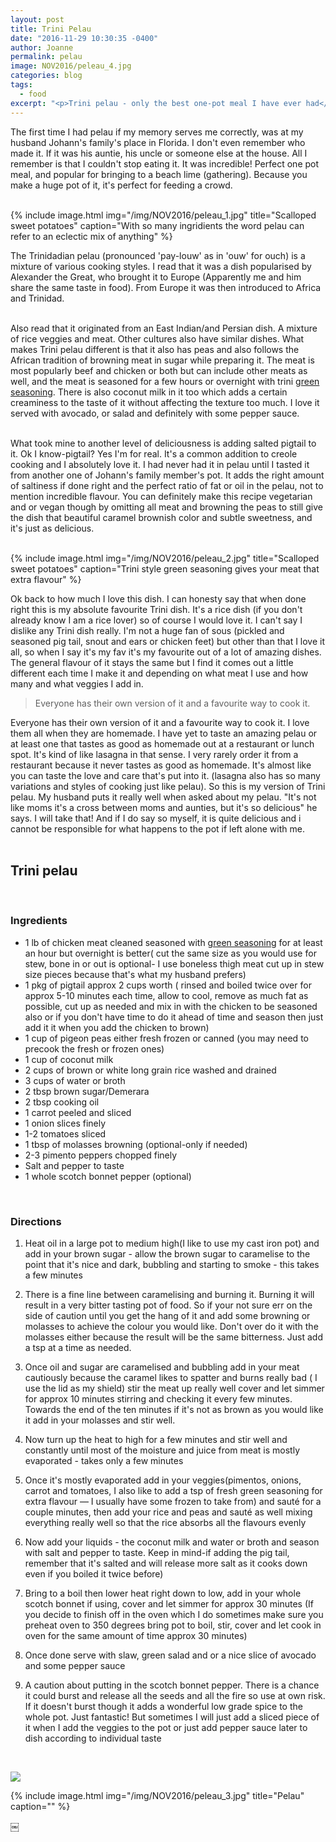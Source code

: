 ```yaml
---
layout: post
title: Trini Pelau
date: "2016-11-29 10:30:35 -0400"
author: Joanne
permalink: pelau
image: NOV2016/peleau_4.jpg
categories: blog
tags:
  - food
excerpt: "<p>Trini pelau - only the best one-pot meal I have ever had</p>"
---
```


The first time I had pelau if my memory serves me correctly, was at my husband Johann's family's place in Florida. I don't even remember who made it. If it was his auntie, his uncle or someone else at the house.  All I remember is that I couldn't stop eating it.  It was incredible!  Perfect one pot meal, and popular for bringing to a beach lime (gathering). Because you make a huge pot of it, it's perfect for feeding a crowd.
<br><br>

{% include image.html
            img="/img/NOV2016/peleau_1.jpg"
            title="Scalloped sweet potatoes"
            caption="With so many ingridients the word pelau can refer to an eclectic mix of anything" %}

The Trinidadian pelau (pronounced 'pay-louw' as in 'ouw' for ouch) is a mixture of various cooking styles. I read that it was a dish popularised by Alexander the Great, who brought it to Europe (Apparently me and him share the same taste in food). From Europe it was then introduced to Africa and Trinidad.  
<br>

Also read that it originated from an East Indian/and Persian dish.  A mixture of rice veggies and meat.  Other cultures also have similar dishes. What makes Trini pelau different is that it also has peas and also follows the African tradition of browning meat in sugar while preparing it.   The meat is most popularly beef and chicken or both but can include other meats as well, and the meat is seasoned for a few hours or overnight with trini [green seasoning](http://oliveandmango.com/green-seasoning).  There is also coconut milk in it too which adds a certain creaminess to the taste of it without affecting the texture too much. I love it served with avocado, or salad and definitely with some pepper sauce.  
<br>

What took mine to another level of deliciousness is adding salted pigtail to it. Ok I know-pigtail?  Yes I'm for real. It's a common addition to creole cooking and I absolutely love it. I had never had it in pelau until I tasted it from another one of Johann's family member's pot.  It adds the right amount of saltiness if done right and the perfect ratio of fat or oil in the pelau, not to mention incredible flavour. You can definitely make this recipe vegetarian and or vegan though by omitting all meat and browning the peas to still give the dish that beautiful caramel brownish color and subtle sweetness, and it's just as delicious.
<br><br>

{% include image.html
            img="/img/NOV2016/peleau_2.jpg"
            title="Scalloped sweet potatoes"
            caption="Trini style green seasoning gives your meat that extra flavour" %}

Ok back to how much I love this dish. I can honesty say that when done right this is my absolute favourite Trini dish.  It's a rice dish (if you don't already know I am a rice lover) so of course I would love it.  I can't say I dislike any Trini dish really. I'm not a huge fan of sous (pickled and seasoned pig tail, snout and ears or chicken feet) but other than that I love it all, so when I say it's my fav it's my favourite out of a lot of amazing dishes.  The general flavour of it stays the same but I find it comes out a little different each time I make it and depending on what meat I use and how many and what veggies I add in.  

> Everyone has their own version of it and a favourite way to cook it.

Everyone has their own version of it and a favourite way to cook it.  I love them all when they are homemade. I have yet to taste an amazing pelau or at least one that tastes as good as homemade out at a restaurant or lunch spot. It's kind of like lasagna in that sense. I very rarely order it from a restaurant because it never tastes as good as homemade. It's almost like you can taste the love and care that's put into it. (lasagna also has so many variations and styles of cooking just like pelau). So this is my version of Trini pelau.  My husband puts it really well when asked about my pelau.  "It's not like moms it's a cross between moms and aunties, but it's so delicious" he says. I will take that! And if I do say so myself, it is quite delicious and i cannot be responsible for what happens to the pot if left alone with me.
<br><br>

## Trini pelau
<br>

### Ingredients

* 1 lb of chicken meat cleaned seasoned with [green seasoning](http://oliveandmango.com/green-seasoning) for at least an hour but overnight is better( cut the same size as you would use for stew, bone in or out is optional- I use boneless thigh meat cut up in stew size pieces because that's what my husband prefers)
* 1 pkg of pigtail approx 2 cups worth ( rinsed and boiled twice over for approx 5-10 minutes each time, allow to cool, remove as much fat as possible, cut up as needed and mix in with the chicken to be seasoned also or if you don't have time to do it ahead of time and season then just add it it when you add the chicken to brown)  
* 1 cup of pigeon peas either fresh frozen or canned (you may need to precook the fresh or frozen ones)
* 1 cup of coconut milk
* 2 cups of brown or white long grain rice washed and drained
* 3 cups of water or broth
* 2 tbsp brown sugar/Demerara
* 2 tbsp cooking oil
* 1 carrot peeled and sliced
* 1 onion slices finely
* 1-2 tomatoes sliced
* 1 tbsp of molasses browning (optional-only if needed)
* 2-3 pimento peppers chopped finely
* Salt and pepper to taste
* 1 whole scotch bonnet pepper (optional)
<br>

### Directions

1. Heat oil in a large pot to medium high(I like to use my cast iron pot) and add in your brown sugar - allow the brown sugar to caramelise to the point that it's nice and dark, bubbling and starting to smoke - this takes a few minutes

1. There is a fine line between caramelising and burning it. Burning it will result in a very bitter tasting pot of food.  So if your not sure err on the side of caution until you get the hang of it and add some browning or molasses to achieve the colour you would like.  Don't over do it with the molasses either because the result will be the same bitterness. Just add a tsp at a time as needed.

1. Once oil and sugar are caramelised and bubbling add in your meat cautiously because the caramel likes to spatter and burns really bad ( I use the lid as my shield) stir the meat up really well cover and let simmer for approx 10 minutes stirring and checking it every few minutes.  Towards the end of the ten minutes if it's not as brown as you would like it add in your molasses and stir well.

1. Now turn up the heat to high for a few minutes and stir well and constantly until most of the moisture and juice from meat is mostly evaporated - takes only a few minutes

1. Once it's mostly evaporated add in your veggies(pimentos, onions, carrot and tomatoes, I also like to add a tsp of fresh green seasoning for extra flavour &mdash; I usually have some frozen to take from) and sauté for a couple minutes, then add your rice and peas and sauté as well mixing everything really well so that the rice absorbs all the flavours evenly

1. Now add your liquids - the coconut milk and water or broth and season with salt and pepper to taste.  Keep in mind-if adding the pig tail, remember that it's salted and will release more salt as it cooks down even if you boiled it twice before)

1. Bring to a boil then lower heat right down to low, add in your whole scotch bonnet if using, cover and let simmer for approx 30 minutes (If you decide to finish off in the oven which I do sometimes make sure you preheat oven to 350 degrees bring pot to boil, stir, cover and let cook in oven for the same amount of time approx 30 minutes)

1. Once done serve with slaw, green salad and or a nice slice of avocado and some pepper sauce

1. A caution about putting in the scotch bonnet pepper.  There is a chance it could burst and release all the seeds and all the fire so use at own risk. If it doesn't burst though it adds a wonderful low grade spice to the whole pot. Just fantastic!  But sometimes I will just add a sliced piece of it when I add the veggies to the pot or just add pepper sauce later to dish according to individual taste
<br>

<p class="apple__news__logo"><a href="https://apple.news/TKVtoVhGUQSuiufA4bqI-gg"><img src="{{ basesite.url }}/img/apple_news.svg" /></a></p>

{% include image.html
            img="/img/NOV2016/peleau_3.jpg"
            title="Pelau"
            caption="" %}



￼
